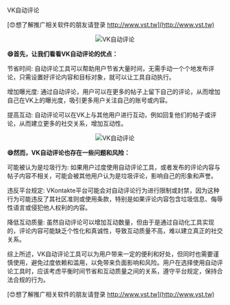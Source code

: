 VK自动评论

[😍想了解推广相关软件的朋友请登录 http://www.vst.tw](http://www.vst.tw)

 <center><img src="https://vst.tw/MP4/tuiguang/png/0.png" alt="VK自动评论"></center>

**😄首先，让我们看看VK自动评论的优点：**

节省时间: 自动评论工具可以帮助用户节省大量时间，无需手动一个个地发布评论，只需设置好评论内容和目标对象，就可以让工具自动执行。

增加曝光度: 通过自动评论，用户可以在更多的帖子上留下自己的评论，从而增加自己在VK上的曝光度，吸引更多用户关注自己的账号或内容。

提高互动: 自动评论可以在VK上与其他用户进行互动，例如回复他们的帖子或评论，从而建立更多的社交关系，增加互动性。

 <center><img src="https://vst.tw/MP4/tuiguang/png/7.png" alt="VK自动评论"></center>

**😄然而，VK自动评论也存在一些问题和风险：**

可能被认为是垃圾行为: 如果用户过度使用自动评论工具，或者发布的评论内容与帖子内容不相关，可能会被其他用户认为是垃圾评论，影响自己的形象和声誉。

违反平台规定: VKontakte平台可能会对自动评论行为进行限制或封禁，因为这种行为可能违反了其社区准则或使用条款，特别是如果评论内容包含垃圾信息、侮辱性语言或侵犯他人权利的内容。

降低互动质量: 虽然自动评论可以增加互动数量，但由于是通过自动化工具实现的，评论内容可能缺乏个性化和真诚性，导致互动质量不高，难以建立真正的社交关系。

综上所述，VK自动评论工具可以为用户带来一定的便利和好处，但同时也需要谨慎使用，避免过度依赖和滥用，以免带来负面影响和风险。用户在选择使用自动评论工具时，应该考虑平衡时间节省和互动质量之间的关系，遵守平台规定，保持合法合规的行为。

[😍想了解推广相关软件的朋友请登录 http://www.vst.tw](http://www.vst.tw)



